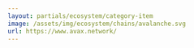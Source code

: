 ```yaml
---
layout: partials/ecosystem/category-item
image: /assets/img/ecosystem/chains/avalanche.svg
url: https://www.avax.network/
---
```

